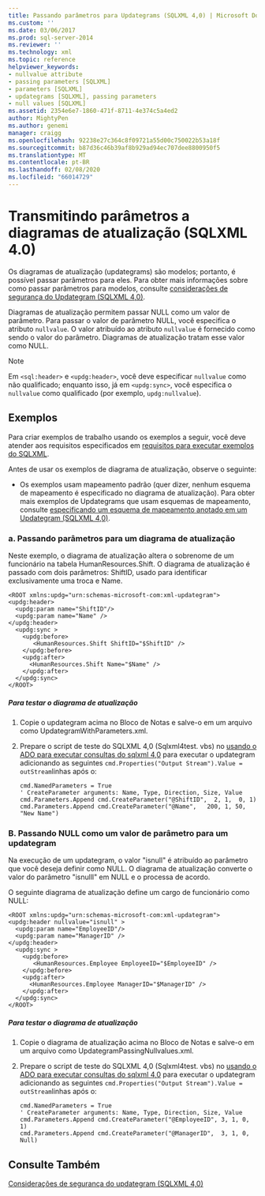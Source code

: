 ```yaml
---
title: Passando parâmetros para Updategrams (SQLXML 4,0) | Microsoft Docs
ms.custom: ''
ms.date: 03/06/2017
ms.prod: sql-server-2014
ms.reviewer: ''
ms.technology: xml
ms.topic: reference
helpviewer_keywords:
- nullvalue attribute
- passing parameters [SQLXML]
- parameters [SQLXML]
- updategrams [SQLXML], passing parameters
- null values [SQLXML]
ms.assetid: 2354e6e7-1860-471f-8711-4e374c5a4ed2
author: MightyPen
ms.author: genemi
manager: craigg
ms.openlocfilehash: 92238e27c364c8f09721a55d00c750022b53a18f
ms.sourcegitcommit: b87d36c46b39af8b929ad94ec707dee8800950f5
ms.translationtype: MT
ms.contentlocale: pt-BR
ms.lasthandoff: 02/08/2020
ms.locfileid: "66014729"
---
```

# <a name="passing-parameters-to-updategrams-sqlxml-40"></a>Transmitindo parâmetros a diagramas de atualização (SQLXML 4.0)
  Os diagramas de atualização (updategrams) são modelos; portanto, é possível passar parâmetros para eles. Para obter mais informações sobre como passar parâmetros para modelos, consulte [considerações de segurança do Updategram &#40;SQLXML 4,0&#41;](../security/updategram-security-considerations-sqlxml-4-0.md).  
  
 Diagramas de atualização permitem passar NULL como um valor de parâmetro. Para passar o valor de parâmetro NULL, você especifica o atributo `nullvalue`. O valor atribuído ao atributo `nullvalue` é fornecido como sendo o valor do parâmetro. Diagramas de atualização tratam esse valor como NULL.  
  
> [!NOTE]  
>  Em `<sql:header>` e `<updg:header>`, você deve especificar `nullvalue` como não qualificado; enquanto isso, já em `<updg:sync>`, você especifica o `nullvalue` como qualificado (por exemplo, `updg:nullvalue`).  
  
## <a name="examples"></a>Exemplos  
 Para criar exemplos de trabalho usando os exemplos a seguir, você deve atender aos requisitos especificados em [requisitos para executar exemplos do SQLXML](../../sqlxml/requirements-for-running-sqlxml-examples.md).  
  
 Antes de usar os exemplos de diagrama de atualização, observe o seguinte:  
  
-   Os exemplos usam mapeamento padrão (quer dizer, nenhum esquema de mapeamento é especificado no diagrama de atualização). Para obter mais exemplos de Updategrams que usam esquemas de mapeamento, consulte [especificando um esquema de mapeamento anotado em um Updategram &#40;SQLXML 4,0&#41;](specifying-an-annotated-mapping-schema-in-an-updategram-sqlxml-4-0.md).  
  
### <a name="a-passing-parameters-to-an-updategram"></a>a. Passando parâmetros para um diagrama de atualização  
 Neste exemplo, o diagrama de atualização altera o sobrenome de um funcionário na tabela HumanResources.Shift. O diagrama de atualização é passado com dois parâmetros: ShiftID, usado para identificar exclusivamente uma troca e Name.  
  
```  
<ROOT xmlns:updg="urn:schemas-microsoft-com:xml-updategram">  
<updg:header>  
  <updg:param name="ShiftID"/>  
  <updg:param name="Name" />  
</updg:header>  
  <updg:sync >  
    <updg:before>  
       <HumanResources.Shift ShiftID="$ShiftID" />  
    </updg:before>  
    <updg:after>  
      <HumanResources.Shift Name="$Name" />  
    </updg:after>  
  </updg:sync>  
</ROOT>  
```  
  
##### <a name="to-test-the-updategram"></a>Para testar o diagrama de atualização  
  
1.  Copie o updategram acima no Bloco de Notas e salve-o em um arquivo como UpdategramWithParameters.xml.  
  
2.  Prepare o script de teste do SQLXML 4,0 (Sqlxml4test. vbs) no [usando o ADO para executar consultas do sqlxml 4,0](../../sqlxml/using-ado-to-execute-sqlxml-4-0-queries.md) para executar o updategram adicionando as seguintes `cmd.Properties("Output Stream").Value = outStream`linhas após o:  
  
    ```  
    cmd.NamedParameters = True  
    ' CreateParameter arguments: Name, Type, Direction, Size, Value  
    cmd.Parameters.Append cmd.CreateParameter("@ShiftID",  2, 1,  0, 1)  
    cmd.Parameters.Append cmd.CreateParameter("@Name",   200, 1, 50, "New Name")  
    ```  
  
### <a name="b-passing-null-as-a-parameter-value-to-an-updategram"></a>B. Passando NULL como um valor de parâmetro para um updategram  
 Na execução de um updategram, o valor "isnull" é atribuído ao parâmetro que você deseja definir como NULL. O diagrama de atualização converte o valor do parâmetro "isnulll" em NULL e o processa de acordo.  
  
 O seguinte diagrama de atualização define um cargo de funcionário como NULL:  
  
```  
<ROOT xmlns:updg="urn:schemas-microsoft-com:xml-updategram">  
<updg:header nullvalue="isnull" >  
  <updg:param name="EmployeeID"/>  
  <updg:param name="ManagerID" />  
</updg:header>  
  <updg:sync >  
    <updg:before>  
       <HumanResources.Employee EmployeeID="$EmployeeID" />  
    </updg:before>  
    <updg:after>  
      <HumanResources.Employee ManagerID="$ManagerID" />  
    </updg:after>  
  </updg:sync>  
</ROOT>  
```  
  
##### <a name="to-test-the-updategram"></a>Para testar o diagrama de atualização  
  
1.  Copie o diagrama de atualização acima no Bloco de Notas e salve-o em um arquivo como UpdategramPassingNullvalues.xml.  
  
2.  Prepare o script de teste do SQLXML 4,0 (Sqlxml4test. vbs) no [usando o ADO para executar consultas do sqlxml 4,0](../../sqlxml/using-ado-to-execute-sqlxml-4-0-queries.md) para executar o updategram adicionando as seguintes `cmd.Properties("Output Stream").Value = outStream`linhas após o:  
  
    ```  
    cmd.NamedParameters = True  
    ' CreateParameter arguments: Name, Type, Direction, Size, Value   
    cmd.Parameters.Append cmd.CreateParameter("@EmployeeID", 3, 1, 0, 1)  
    cmd.Parameters.Append cmd.CreateParameter("@ManagerID",  3, 1, 0, Null)  
    ```  
  
## <a name="see-also"></a>Consulte Também  
 [Considerações de segurança do updategram &#40;SQLXML 4,0&#41;](../security/updategram-security-considerations-sqlxml-4-0.md)  
  
  
